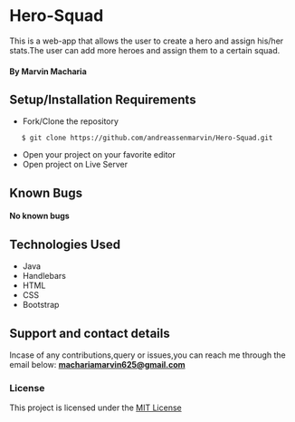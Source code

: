 # Hero-Squad
This is a web-app that allows the user to create a hero and assign his/her stats.The user can add more heroes and assign them to a certain squad.

#### By **Marvin Macharia**
## Setup/Installation Requirements
* Fork/Clone the repository
```
   $ git clone https://github.com/andreassenmarvin/Hero-Squad.git
```
* Open your project on your favorite editor
* Open project on Live Server

## Known Bugs
#### No known bugs
## Technologies Used
* Java
* Handlebars
* HTML
* CSS
* Bootstrap
## Support and contact details
Incase of any contributions,query or issues,you can reach me through the email below:
**machariamarvin625@gmail.com**
### License 
This project is licensed under the [MIT License](https://github.com/andreassenmarvin/Hero-Squad/blob/master/LICENSE)